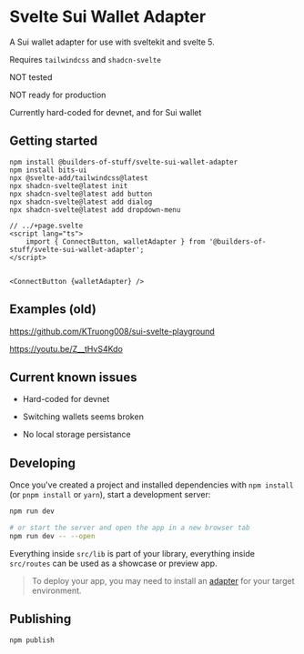 # Svelte Sui Wallet Adapter

A Sui wallet adapter for use with sveltekit and svelte 5.

Requires `tailwindcss` and `shadcn-svelte`

NOT tested

NOT ready for production

Currently hard-coded for devnet, and for Sui wallet

## Getting started

```
npm install @builders-of-stuff/svelte-sui-wallet-adapter
npm install bits-ui
npx @svelte-add/tailwindcss@latest
npx shadcn-svelte@latest init
npx shadcn-svelte@latest add button
npx shadcn-svelte@latest add dialog
npx shadcn-svelte@latest add dropdown-menu
```

```
// ../+page.svelte
<script lang="ts">
	import { ConnectButton, walletAdapter } from '@builders-of-stuff/svelte-sui-wallet-adapter';
</script>


<ConnectButton {walletAdapter} />
```

## Examples (old)

https://github.com/KTruong008/sui-svelte-playground

https://youtu.be/Z__tHvS4Kdo

## Current known issues

- Hard-coded for devnet

- Switching wallets seems broken

- No local storage persistance

## Developing

Once you've created a project and installed dependencies with `npm install` (or `pnpm install` or `yarn`), start a development server:

```bash
npm run dev

# or start the server and open the app in a new browser tab
npm run dev -- --open
```

Everything inside `src/lib` is part of your library, everything inside `src/routes` can be used as a showcase or preview app.

> To deploy your app, you may need to install an [adapter](https://kit.svelte.dev/docs/adapters) for your target environment.

## Publishing

```bash
npm publish
```
